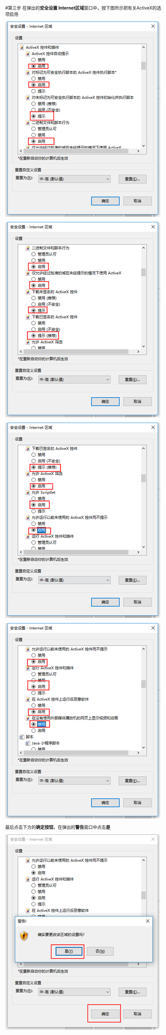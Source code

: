 #第三步
在弹出的**安全设置 Internet区域**窗口中，按下图所示把有关ActiveX的选项启用

![setup-3-1](img/setup-3-1.png "步骤3-1")

![setup-3-2](img/setup-3-2.png "步骤3-2")

![setup-3-3](img/setup-3-3.png "步骤3-3")

![setup-3-4](img/setup-3-4.png "步骤3-4")

最后点击下方的**确定按钮**，在弹出的**警告**窗口中点击**是**

![setup-3-5](img/setup-3-5.png "步骤3-5")

